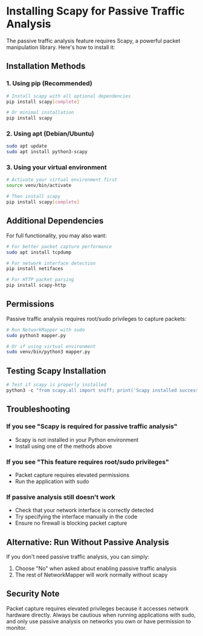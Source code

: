 # Installing Scapy for Passive Traffic Analysis

The passive traffic analysis feature requires Scapy, a powerful packet manipulation library. Here's how to install it:

## Installation Methods

### 1. Using pip (Recommended)
```bash
# Install scapy with all optional dependencies
pip install scapy[complete]

# Or minimal installation
pip install scapy
```

### 2. Using apt (Debian/Ubuntu)
```bash
sudo apt update
sudo apt install python3-scapy
```

### 3. Using your virtual environment
```bash
# Activate your virtual environment first
source venv/bin/activate

# Then install scapy
pip install scapy[complete]
```

## Additional Dependencies

For full functionality, you may also want:

```bash
# For better packet capture performance
sudo apt install tcpdump

# For network interface detection
pip install netifaces

# For HTTP packet parsing
pip install scapy-http
```

## Permissions

Passive traffic analysis requires root/sudo privileges to capture packets:

```bash
# Run NetworkMapper with sudo
sudo python3 mapper.py

# Or if using virtual environment
sudo venv/bin/python3 mapper.py
```

## Testing Scapy Installation

```python
# Test if scapy is properly installed
python3 -c "from scapy.all import sniff; print('Scapy installed successfully!')"
```

## Troubleshooting

### If you see "Scapy is required for passive traffic analysis"
- Scapy is not installed in your Python environment
- Install using one of the methods above

### If you see "This feature requires root/sudo privileges"
- Packet capture requires elevated permissions
- Run the application with sudo

### If passive analysis still doesn't work
- Check that your network interface is correctly detected
- Try specifying the interface manually in the code
- Ensure no firewall is blocking packet capture

## Alternative: Run Without Passive Analysis

If you don't need passive traffic analysis, you can simply:
1. Choose "No" when asked about enabling passive traffic analysis
2. The rest of NetworkMapper will work normally without scapy

## Security Note

Packet capture requires elevated privileges because it accesses network hardware directly. Always be cautious when running applications with sudo, and only use passive analysis on networks you own or have permission to monitor.